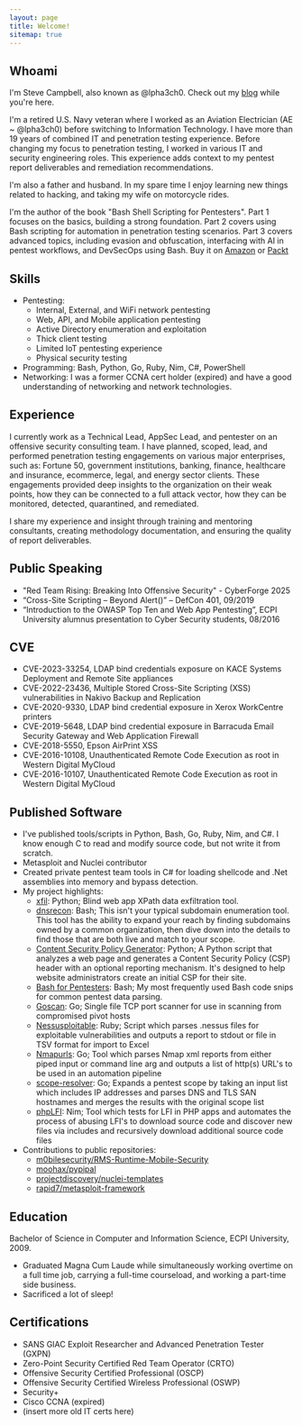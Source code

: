 ```yaml
---
layout: page
title: Welcome!
sitemap: true
---
```

## Whoami
I'm Steve Campbell, also known as @lpha3ch0. Check out my [blog](https://www.aecyberpro.com/blog/) while you're here.

I'm a retired U.S. Navy veteran where I worked as an Aviation Electrician (AE ~ @lpha3ch0) before switching to Information Technology. I have more than 19 years of combined IT and penetration testing experience. Before changing my focus to penetration testing, I worked in various IT and security engineering roles. This experience adds context to my pentest report deliverables and remediation recommendations.

I'm also a father and husband. In my spare time I enjoy learning new things related to hacking, and taking my wife on motorcycle rides.

I'm the author of the book "Bash Shell Scripting for Pentesters". Part 1 focuses on the basics, building a strong foundation. Part 2 covers using Bash scripting for automation in penetration testing scenarios. Part 3 covers advanced topics, including evasion and obfuscation, interfacing with AI in pentest workflows, and DevSecOps using Bash. Buy it on [Amazon](https://a.co/d/cZhrRqA)
 or [Packt](https://www.packtpub.com/en-us/product/bash-shell-scripting-for-pentesters-9781835880838) 

## Skills

- Pentesting:
    - Internal, External, and WiFi network pentesting
    - Web, API, and Mobile application pentesting
    - Active Directory enumeration and exploitation
    - Thick client testing
    - Limited IoT pentesting experience
    - Physical security testing
- Programming: Bash, Python, Go, Ruby, Nim, C#, PowerShell
- Networking: I was a former CCNA cert holder (expired) and have a good understanding of networking and network technologies.

## Experience

I currently work as a Technical Lead, AppSec Lead, and pentester on an offensive security consulting team. I have planned, scoped, lead, and performed penetration testing engagements on various major enterprises, such as: Fortune 50, government institutions, banking, finance, healthcare and insurance, ecommerce, legal, and energy sector clients. These engagements provided deep insights to the organization on their weak points, how they can be connected to a full attack vector, how they can be monitored, detected, quarantined, and remediated.

I share my experience and insight through training and mentoring consultants, creating methodology documentation, and ensuring the quality of report deliverables.

## Public Speaking

- "Red Team Rising: Breaking Into Offensive Security" - CyberForge 2025
- “Cross-Site Scripting – Beyond Alert()” – DefCon 401, 09/2019
- “Introduction to the OWASP Top Ten and Web App Pentesting”, ECPI University alumnus presentation to Cyber Security students, 08/2016

## CVE

- CVE-2023-33254, LDAP bind credentials exposure on KACE Systems Deployment and Remote Site appliances
- CVE-2022-23436, Multiple Stored Cross-Site Scripting (XSS) vulnerabilities in Nakivo Backup and Replication
- CVE-2020-9330, LDAP bind credential exposure in Xerox WorkCentre printers
- CVE-2019-5648, LDAP bind credential exposure in Barracuda Email Security Gateway and Web Application Firewall
- CVE-2018-5550, Epson AirPrint XSS
- CVE-2016-10108, Unauthenticated Remote Code Execution as root in Western Digital MyCloud
- CVE-2016-10107, Unauthenticated Remote Code Execution as root in Western Digital MyCloud

## Published Software

- I've published tools/scripts in Python, Bash, Go, Ruby, Nim, and C#. I know enough C to read and modify source code, but not write it from scratch.
- Metasploit and Nuclei contributor
- Created private pentest team tools in C# for loading shellcode and .Net assemblies into memory and bypass detection.
- My project highlights:
    - [xfil](https://pypi.org/project/xfil/): Python; Blind web app XPath data exfiltration tool.
    - [dnsrecon](https://github.com/sdcampbell/dnsrecon): Bash; This isn't your typical subdomain enumeration tool. This tool has the ability to expand your reach by finding subdomains owned by a common organization, then dive down into the details to find those that are both live and match to your scope.
    - [Content Security Policy Generator](https://github.com/sdcampbell/Content-Security-Policy-Generator): Python; A Python script that analyzes a web page and generates a Content Security Policy (CSP) header with an optional reporting mechanism. It's designed to help website administrators create an initial CSP for their site.
    - [Bash for Pentesters](https://github.com/sdcampbell/bash_for_pentesters): Bash; My most frequently used Bash code snips for common pentest data parsing.
    - [Goscan](https://github.com/sdcampbell/goscan): Go; Single file TCP port scanner for use in scanning from compromised pivot hosts
    - [Nessusploitable](https://github.com/sdcampbell/Nessusploitable): Ruby; Script which parses .nessus files for exploitable vulnerabilities and outputs a report to stdout or file in TSV format for import to Excel
    - [Nmapurls](https://github.com/sdcampbell/nmapurls): Go; Tool which parses Nmap xml reports from either piped input or command line arg and outputs a list of http(s) URL's to be used in an automation pipeline
    - [scope-resolver](https://github.com/sdcampbell/scope-resolver): Go; Expands a pentest scope by taking an input list which includes IP addresses and parses DNS and TLS SAN hostnames and merges the results with the original scope list
    - [phpLFI](https://github.com/sdcampbell/phpLFI): Nim; Tool which tests for LFI in PHP apps and automates the process of abusing LFI's to download source code and discover new files via includes and recursively download additional source code files
- Contributions to public repositories:
    - [m0bilesecurity/RMS-Runtime-Mobile-Security](https://github.com/m0bilesecurity/RMS-Runtime-Mobile-Security/commit/4bb9e1be580c85e41b08c7f90f480f8e4daefc31)
    - [moohax/pypipal](https://github.com/sdcampbell/pypipal)
    - [projectdiscovery/nuclei-templates](https://github.com/projectdiscovery/nuclei-templates/blob/main/http/technologies/cisco-asa-detect.yaml)
    - [rapid7/metasploit-framework](https://github.com/rapid7/metasploit-framework/pull/18077)

## Education

Bachelor of Science in Computer and Information Science, ECPI University, 2009.
- Graduated Magna Cum Laude while simultaneously working overtime on a full time job, carrying a full-time courseload, and working a part-time side business.
- Sacrificed a lot of sleep!

## Certifications

- SANS GIAC Exploit Researcher and Advanced Penetration Tester (GXPN)
- Zero-Point Security Certified Red Team Operator (CRTO)
- Offensive Security Certified Professional (OSCP)
- Offensive Security Certified Wireless Professional (OSWP)
- Security+
- Cisco CCNA (expired)
- (insert more old IT certs here)